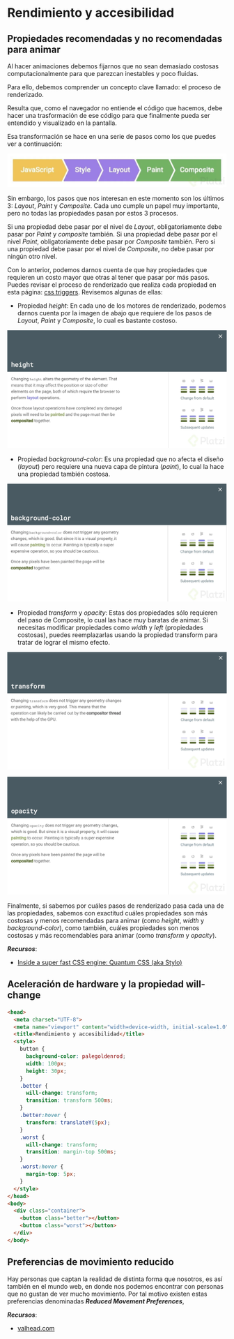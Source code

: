 # Rendimiento y accesibilidad

## Propiedades recomendadas y no recomendadas para animar

Al hacer animaciones debemos fijarnos que no sean demasiado costosas computacionalmente para que parezcan inestables y poco fluidas.

Para ello, debemos comprender un concepto clave llamado: el proceso de renderizado.

Resulta que, como el navegador no entiende el código que hacemos, debe hacer una trasformación de ese código para que finalmente pueda ser entendido y visualizado en la pantalla.

Esa transformación se hace en una serie de pasos como los que puedes ver a continuación:

![browser-rendering](<browser-rendering (1)-3bf8f82c-dcca-4cd0-b1fd-2f6f1bededea.webp>)

Sin embargo, los pasos que nos interesan en este momento son los últimos 3: _Layout_, _Paint_ y _Composite_. Cada uno cumple un papel muy importante, pero no todas las propiedades pasan por estos 3 procesos.

Si una propiedad debe pasar por el nivel de _Layout_, obligatoriamente debe pasar por _Paint_ y _composite_ también. Si una propiedad debe pasar por el nivel _Paint_, obligatoriamente debe pasar por _Composite_ también. Pero si una propiedad debe pasar por el nivel de _Composite_, no debe pasar por ningún otro nivel.

Con lo anterior, podemos darnos cuenta de que hay propiedades que requieren un costo mayor que otras al tener que pasar por más pasos. Puedes revisar el proceso de renderizado que realiza cada propiedad en esta página: [css triggers](https://csstriggers.com/). Revisemos algunas de ellas:

- Propiedad _height_: En cada uno de los motores de renderizado, podemos darnos cuenta por la imagen de abajo que requiere de los pasos de _Layout_, _Paint_ y _Composite_, lo cual es bastante costoso.

![height](height-2570e121-258b-48ce-be1b-8db416697b01.webp)

- Propiedad _background-color_: Es una propiedad que no afecta el diseño (_layout_) pero requiere una nueva capa de pintura (_paint_), lo cual la hace una propiedad también costosa.

![background-color](background-color-e2fa18c3-ffca-4e46-a3b8-ef263a00cdc6.webp)

- Propiedad _transform_ y _opacity_: Estas dos propiedades sólo requieren del paso de Composite, lo cual las hace muy baratas de animar. Si necesitas modificar propiedades como _width_ y _left_ (propiedades costosas), puedes reemplazarlas usando la propiedad transform para tratar de lograr el mismo efecto.

![transform](transform-1167320b-389a-4b40-b335-316cf586a5a9.webp)

![opacity](opacity-b606d9c1-cef8-4678-bfb5-59edfb81ef59.jpg)

Finalmente, si sabemos por cuáles pasos de renderizado pasa cada una de las propiedades, sabemos con exactitud cuáles propiedades son más costosas y menos recomendadas para animar (como _height_, _width_ y _background-color_), como también, cuáles propiedades son menos costosas y más recomendables para animar (como _transform_ y _opacity_).

_**Recursos**_:

- [Inside a super fast CSS engine: Quantum CSS (aka Stylo)](https://hacks.mozilla.org/2017/08/inside-a-super-fast-css-engine-quantum-css-aka-stylo/)

## Aceleración de hardware y la propiedad will-change

```html
<head>
  <meta charset="UTF-8">
  <meta name="viewport" content="width=device-width, initial-scale=1.0">
  <title>Rendimiento y accesibilidad</title>
  <style>
    button {
      background-color: palegoldenrod;
      width: 100px;
      height: 30px;
    }
    .better {
      will-change: transform;
      transition: transform 500ms;
    }
    .better:hover {
      transform: translateY(5px);
    }
    .worst {
      will-change: transform;
      transition: margin-top 500ms;
    }
    .worst:hover {
      margin-top: 5px;
    }
  </style>
</head>
<body>
  <div class="container">
    <button class="better"></button>
    <button class="worst"></button>
  </div>
</body>
```

## Preferencias de movimiento reducido

Hay personas que captan la realidad de distinta forma que nosotros, es así también en el mundo web, en donde nos podemos encontrar con personas que no gustan de ver mucho movimiento. Por tal motivo existen estas preferencias denominadas _**Reduced Movement Preferences**_, 

_**Recursos**_:

- [valhead.com](https://valhead.com/books/)